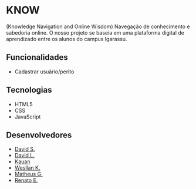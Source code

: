 # KNOW
(Knowledge Navigation and Online Wisdom) Navegação de conhecimento e sabedoria online. O nosso projeto se baseia em uma plataforma digital de aprendizado entre os alunos do campus Igarassu.


## Funcionalidades

* Cadastrar usuário/perito

## Tecnologias 

* HTML5
* CSS
* JavaScript

## Desenvolvedores

 * [David S.](https://github.com/davi1bala)
 * [David L.](https://github.com/brkn-Dvd)
 * [Kauan](https://github.com/kauanGX)
 * [Wesllan K.](https://github.com/KawadevTs)
 * [Matheus G.](https://github.com/MikeXDs)
 * [Renato E.](https://github.com/RenatoE77)


